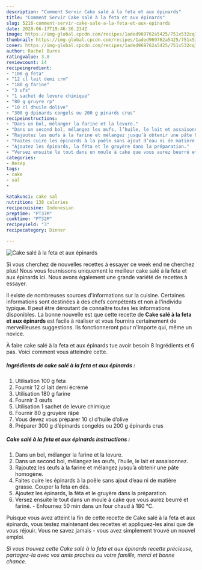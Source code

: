 ```yaml
---
description: "Comment Servir Cake salé à la feta et aux épinards"
title: "Comment Servir Cake salé à la feta et aux épinards"
slug: 5216-comment-servir-cake-sale-a-la-feta-et-aux-epinards
date: 2020-06-17T19:46:36.234Z
image: https://img-global.cpcdn.com/recipes/1aded969762a5425/751x532cq70/cake-sale-a-la-feta-et-aux-epinards-photo-principale-de-la-recette.jpg
thumbnail: https://img-global.cpcdn.com/recipes/1aded969762a5425/751x532cq70/cake-sale-a-la-feta-et-aux-epinards-photo-principale-de-la-recette.jpg
cover: https://img-global.cpcdn.com/recipes/1aded969762a5425/751x532cq70/cake-sale-a-la-feta-et-aux-epinards-photo-principale-de-la-recette.jpg
author: Rachel Burns
ratingvalue: 3.8
reviewcount: 14
recipeingredient:
- "100 g feta"
- "12 cl lait demi crm"
- "180 g farine"
- "3 ufs"
- "1 sachet de levure chimique"
- "80 g gruyre rp"
- "10 cl dhuile dolive"
- "300 g dpinards congels ou 200 g pinards crus"
recipeinstructions:
- "Dans un bol, mélanger la farine et la levure."
- "Dans un second bol, mélangez les œufs, l’huile, le lait et assaisonnez."
- "Rajoutez les œufs à la farine et mélangez jusqu’à obtenir une pâte homogène."
- "Faites cuire les épinards à la poêle sans ajout d’eau ni de matière grasse. Couper la feta en dés."
- "Ajoutez les épinards, la féta et le gruyère dans la préparation."
- "Versez ensuite le tout dans un moule à cake que vous aurez beurré et fariné. Enfournez 50 min dans un four chaud à 180 °C."
categories:
- Resep
tags:
- cake
- sal
- 

katakunci: cake sal  
nutrition: 138 calories
recipecuisine: Indonesian
preptime: "PT37M"
cooktime: "PT32M"
recipeyield: "3"
recipecategory: Dinner

---
```



![Cake salé à la feta et aux épinards](https://img-global.cpcdn.com/recipes/1aded969762a5425/751x532cq70/cake-sale-a-la-feta-et-aux-epinards-photo-principale-de-la-recette.jpg)

Si vous cherchez de nouvelles recettes à essayer ce week end ne cherchez plus! Nous vous fournissons uniquement le meilleur cake salé à la feta et aux épinards ici. Nous avons également une grande variété de recettes à essayer.

Il existe de nombreuses sources d'informations sur la cuisine. Certaines informations sont destinées à des chefs compétents et non à l'individu typique. Il peut être déroutant de connaître toutes les informations disponibles. La bonne nouvelle est que cette recette de <strong> Cake salé à la feta et aux épinards </strong> est facile à réaliser et vous fournira certainement de merveilleuses suggestions. Ils fonctionneront pour n'importe qui, même un novice.

<!--inarticleads1-->

À faire cake salé à la feta et aux épinards tue avoir besoin 8 Ingrédients et 6 pas. Voici comment vous atteindre cette.

##### Ingrédients de cake salé à la feta et aux épinards :

1. Utilisation 100 g feta
1. Fournir 12 cl lait demi écrémé
1. Utilisation 180 g farine
1. Fournir 3 œufs
1. Utilisation 1 sachet de levure chimique
1. Fournir 80 g gruyère râpé
1. Vous devez vous préparer 10 cl d’huile d’olive
1. Préparer 300 g d’épinards congelés ou 200 g épinards crus




<!--inarticleads2-->

##### Cake salé à la feta et aux épinards instructions :

1. Dans un bol, mélanger la farine et la levure.
1. Dans un second bol, mélangez les œufs, l’huile, le lait et assaisonnez.
1. Rajoutez les œufs à la farine et mélangez jusqu’à obtenir une pâte homogène.
1. Faites cuire les épinards à la poêle sans ajout d’eau ni de matière grasse. Couper la feta en dés.
1. Ajoutez les épinards, la féta et le gruyère dans la préparation.
1. Versez ensuite le tout dans un moule à cake que vous aurez beurré et fariné. - Enfournez 50 min dans un four chaud à 180 °C.




<!--inarticleads1-->

<p>
Puisque vous avez atteint la fin de cette recette de Cake salé à la feta et aux épinards, vous testez maintenant des recettes et appliquez-les ainsi que de vous réjouir. Vous ne savez jamais - vous avez simplement trouvé un nouvel emploi.
</p>

<p>
<i>Si vous trouvez cette Cake salé à la feta et aux épinards recette précieuse, partagez-la avec vos amis proches ou votre famille, merci et bonne chance.</i>
</p>

